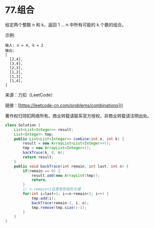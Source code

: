 # 77.组合
给定两个整数 n 和 k，返回 1 ... n 中所有可能的 k 个数的组合。

示例:

```
输入: n = 4, k = 2
输出:
[
  [2,4],
  [3,4],
  [2,3],
  [1,2],
  [1,3],
  [1,4],
]
```

来源：力扣（LeetCode）

链接：[https://leetcode-cn.com/problems/combinations]()

著作权归领扣网络所有。商业转载请联系官方授权，非商业转载请注明出处。

```java
class Solution {
    List<List<Integer>> result;
    List<Integer> tmp;
    public List<List<Integer>> combine(int n, int k) {
        result = new ArrayList<List<Integer>>();
        tmp = new ArrayList<Integer>();
        backTrace(k, 0, n);
        return result;
    }
    public void backTrace(int remain, int last, int n) {
        if(remain == 0) {
            result.add(new ArrayList(tmp));
            return;
        }
        // n-remain+1这里是剪枝的关键
        for(int i=last+1; i<=n-remain+1; i++) {
            tmp.add(i);
            backTrace(remain-1, i, n);
            tmp.remove(tmp.size()-1);
        }
    }
}
```